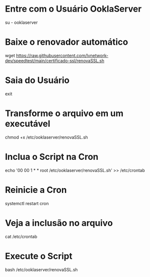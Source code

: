 # Entre com o Usuário OoklaServer
su - ooklaserver

# Baixe o renovador automático
wget https://raw.githubusercontent.com/lvnetwork-dev/speedtest/main/certificado-ssl/renovaSSL.sh

# Saia do Usuário
exit

# Transforme o arquivo em um executável
chmod +x /etc/ooklaserver/renovaSSL.sh

# Inclua o Script na Cron
echo '00 00   1 * *   root    /etc/ooklaserver/renovaSSL.sh' >> /etc/crontab

# Reinicie a Cron
systemctl restart cron

# Veja a inclusão no arquivo
cat /etc/crontab

# Execute o Script
bash /etc/ooklaserver/renovaSSL.sh